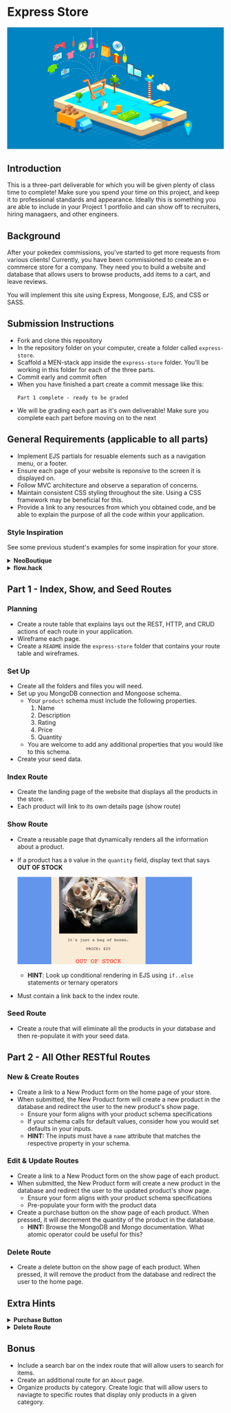 # Express Store
<p align="center"><img src="repo_banner.png"></p>


## Introduction
This is a three-part deliverable for which you will be given plenty of class time to complete! Make sure you spend your time on this project, and keep it to professional standards and appearance. Ideally this is something you are able to include in your Project 1 portfolio and can show off to recruiters, hiring managaers, and other engineers.


## Background
After your pokedex commissions, you've started to get more requests from various clients! Currently, you have been commissioned to create an e-commerce store for a company. They need you to build a website and database that allows users to browse products, add items to a cart, and leave reviews.

You will implement this site using Express, Mongoose, EJS, and CSS or SASS.


## Submission Instructions
- Fork and clone this repository
- In the repository folder on your computer, create a folder called `express-store`.
- Scaffold a MEN-stack app inside the `express-store` folder. You'll be working in this folder for each of the three parts.
- Commit early and commit often
- When you have finished a part create a commit message like this:
    ```
    Part 1 complete - ready to be graded
    ```
- We will be grading each part as it's own deliverable! Make sure you complete each part before moving on to the next


## General Requirements (applicable to all parts)
- Implement EJS partials for resuable elements such as a navigation menu, or a footer.
- Ensure each page of your website is reponsive to the screen it is displayed on.
- Follow MVC architecture and observe a separation of concerns.
- Maintain consistent CSS styling throughout the site. Using a CSS framework may be beneficial for this.
- Provide a link to any resources from which you obtained code, and be able to explain the purpose of all the code within your application.

### Style Inspiration 
See some previous student's examples for some inspiration for your store.

<details><summary><strong>NeoBoutique</strong></summary>
<img src="https://user-images.githubusercontent.com/17508245/28861521-1d513946-7716-11e7-8bed-fe1194f73a2d.png">
</details>

<details><summary><strong>flow.hack</strong></summary>
<img src="https://user-images.githubusercontent.com/29133264/28857343-c3c537e6-76fd-11e7-8104-5ea76de35113.png">
</details>


## Part 1 - Index, Show, and Seed Routes
### Planning
- Create a route table that explains lays out the REST, HTTP, and CRUD actions of each route in your application.
- Wireframe each page.
- Create a `README` inside the `express-store` folder that contains your route table and wireframes.

### Set Up
- Create all the folders and files you will need.
- Set up you MongoDB connection and Mongoose schema.
    - Your `product` schema must include the following properties.
        1. Name
        1. Description
        1. Rating
        1. Price
        1. Quantity
    - You are welcome to add any additional properties that you would like to this schema.
- Create your seed data.


### Index Route
- Create the landing page of the website that displays all the products in the store.
- Each product will link to its own details page (show route)


### Show Route
- Create a reusable page that dynamically renders all the information about a product.
- If a product has a `0` value in the `quantity` field, display text that says **OUT OF STOCK**

    ![Out of Stock](./out_of_stock.png)

    - **HINT**: Look up conditional rendering in EJS using `if..else` statements or ternary operators

- Must contain a link back to the index route.


### Seed Route
- Create a route that will eliminate all the products in your database and then re-populate it with your seed data.


## Part 2 - All Other RESTful Routes
### New & Create Routes
- Create a link to a New Product form on the home page of your store.
- When submitted, the New Product form will create a new product in the database and redirect the user to the new product's show page.
    - Ensure your form aligns with your product schema specifications
    - If your schema calls for default values, consider how you would set defaults in your inputs.
    - **HINT:** The inputs must have a `name` attribute that matches the respective property in your schema.


### Edit & Update Routes
- Create a link to a New Product form on the show page of each product.
- When submitted, the New Product form will create a new product in the database and redirect the user to the updated product's show page.
    - Ensure your form aligns with your product schema specifications
    - Pre-populate your form with the product data
- Create a purchase button on the show page of each product. When pressed, it will decrement the quantity of the product in the database.
    - **HINT:** Browse the MongoDB and Mongo documentation. What atomic operator could be useful for this?


### Delete Route
- Create a delete button on the show page of each product. When pressed, it will remove the product from the database and redirect the user to the home page.


## Extra Hints
<details>
<summary><strong>Purchase Button</strong></summary>

Check out the [`$inc` operator](https://www.mongodb.com/docs/manual/reference/operator/update/inc/)
</details>

<details>
<summary><strong>Delete Route</strong></summary>

Remember to wrap the delete button in a `<form>` element and use `method-override`
</details>


## Bonus
- Include a search bar on the index route that will allow users to search for items.
- Create an additional route for an `About` page.
- Organize products by category. Create logic that will allow users to naviagte to specific routes that display only products in a given category.